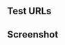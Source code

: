 <!--

Thanks for contributing! 🍄 Do not ignore this, plz.

1. Does this PR close/fix an existing issue? Write something like: Closes #10

Help us test and visualize this PR:

2. What pages does this PR affect? Include some REAL URLs where you tested the code
3. If applicable, add demonstrative screenshots or gifs

Lastly:

4. Open the PR as draft and review it yourself first. Fix what you find and explain weird code, if necessary.

If you haven't done so yet, check out the Contributing page in the wiki: https://github.com/refined-github/refined-github/wiki/Contributing#metadata-guidelines

-->



## Test URLs


## Screenshot
